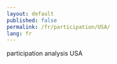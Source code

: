 ```yaml
---
layout: default
published: false
permalink: /fr/participation/USA/
lang: fr
---
```


participation analysis USA
